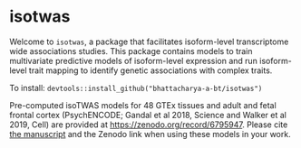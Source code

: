 # isotwas

Welcome to `isotwas`, a package that facilitates isoform-level transcriptome wide associations studies. This package contains models to train multivariate predictive models of isoform-level expression and run isoform-level trait mapping to identify genetic associations with complex traits.

To install: `devtools::install_github("bhattacharya-a-bt/isotwas")`

Pre-computed isoTWAS models for 48 GTEx tissues and adult and fetal
frontal cortex (PsychENCODE; Gandal et al 2018, Science and
Walker et al 2019, Cell) are provided at https://zenodo.org/record/6795947. 
Please cite [the manuscript](https://www.medrxiv.org/content/10.1101/2022.08.23.22279134v2) and the Zenodo link when using these models in your work.
